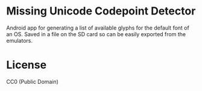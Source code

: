 # Missing Unicode Codepoint Detector

Android app for generating a list of available glyphs for the default font of an OS. Saved in a file on the SD card so can be easily exported from the emulators.

# License

CC0 (Public Domain)
